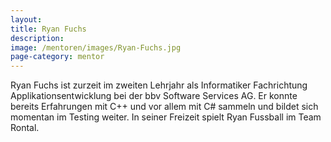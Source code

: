 ```yaml
---
layout:
title: Ryan Fuchs
description:
image: /mentoren/images/Ryan-Fuchs.jpg
page-category: mentor
---
```

Ryan Fuchs ist zurzeit im zweiten Lehrjahr als Informatiker Fachrichtung Applikationsentwicklung bei der bbv Software Services AG. Er konnte bereits Erfahrungen mit C++ und vor allem mit C# sammeln und bildet sich momentan im Testing weiter. In seiner Freizeit spielt Ryan Fussball im Team Rontal.
